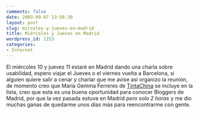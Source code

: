 ```yaml
---
comments: false
date: 2003-09-07 13:58:30
layout: post
slug: mircoles-y-jueves-en-madrid
title: Miércoles y Jueves en Madrid
wordpress_id: 1153
categories:
- Internet
---
```


El miércoles 10 y jueves 11 estaré en Madrid dando una charla sobre usabilidad, espero viajar el Jueves o el viernes vuelta a Barcelona, si alguien quiere salir a cenar y charlar que me avise así organizo la reunión, de momento creo que María Gemma Ferreres de [TintaChina](http://www.tintachina.com) se incluye en la lista, creo que esta es una buena oportunidad para conocer Bloggers de Madrid, por que la vez pasada estuve en Madrid _pero solo 2 horas_ y me dio muchas ganas de quedarme unos días más para reencontrarme con gente.




 
